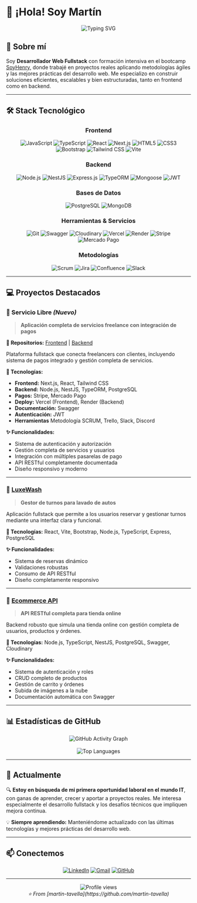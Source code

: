 # 👋 ¡Hola! Soy Martín

<div align="center">
  <img src="https://readme-typing-svg.demolab.com?font=Fira+Code&weight=600&size=28&duration=4000&pause=1000&color=2E8B57&center=true&vCenter=true&multiline=true&width=600&height=100&lines=Desarrollador+Web+Fullstack;Construyendo+soluciones+escalables" alt="Typing SVG" />
</div>

## 🚀 Sobre mí

Soy **Desarrollador Web Fullstack** con formación intensiva en el bootcamp [SoyHenry](https://www.soyhenry.com/), donde trabajé en proyectos reales aplicando metodologías ágiles y las mejores prácticas del desarrollo web. Me especializo en construir soluciones eficientes, escalables y bien estructuradas, tanto en frontend como en backend.

---

## 🛠️ Stack Tecnológico

<div align="center">

### Frontend
![JavaScript](https://img.shields.io/badge/JavaScript-F7DF1E?style=for-the-badge&logo=javascript&logoColor=black)
![TypeScript](https://img.shields.io/badge/TypeScript-007ACC?style=for-the-badge&logo=typescript&logoColor=white)
![React](https://img.shields.io/badge/React-20232A?style=for-the-badge&logo=react&logoColor=61DAFB)
![Next.js](https://img.shields.io/badge/Next.js-000000?style=for-the-badge&logo=next.js&logoColor=white)
![HTML5](https://img.shields.io/badge/HTML5-E34F26?style=for-the-badge&logo=html5&logoColor=white)
![CSS3](https://img.shields.io/badge/CSS3-1572B6?style=for-the-badge&logo=css3&logoColor=white)
![Bootstrap](https://img.shields.io/badge/Bootstrap-563D7C?style=for-the-badge&logo=bootstrap&logoColor=white)
![Tailwind CSS](https://img.shields.io/badge/Tailwind_CSS-38B2AC?style=for-the-badge&logo=tailwind-css&logoColor=white)
![Vite](https://img.shields.io/badge/Vite-646CFF?style=for-the-badge&logo=vite&logoColor=white)

### Backend
![Node.js](https://img.shields.io/badge/Node.js-43853D?style=for-the-badge&logo=node.js&logoColor=white)
![NestJS](https://img.shields.io/badge/NestJS-E0234E?style=for-the-badge&logo=nestjs&logoColor=white)
![Express.js](https://img.shields.io/badge/Express.js-404D59?style=for-the-badge&logo=express&logoColor=white)
![TypeORM](https://img.shields.io/badge/TypeORM-FE0803?style=for-the-badge&logo=typeorm&logoColor=white)
![Mongoose](https://img.shields.io/badge/Mongoose-880000?style=for-the-badge&logo=mongoose&logoColor=white)
![JWT](https://img.shields.io/badge/JWT-000000?style=for-the-badge&logo=jsonwebtokens&logoColor=white)

### Bases de Datos
![PostgreSQL](https://img.shields.io/badge/PostgreSQL-316192?style=for-the-badge&logo=postgresql&logoColor=white)
![MongoDB](https://img.shields.io/badge/MongoDB-4EA94B?style=for-the-badge&logo=mongodb&logoColor=white)

### Herramientas & Servicios
![Git](https://img.shields.io/badge/Git-F05032?style=for-the-badge&logo=git&logoColor=white)
![Swagger](https://img.shields.io/badge/Swagger-85EA2D?style=for-the-badge&logo=swagger&logoColor=black)
![Cloudinary](https://img.shields.io/badge/Cloudinary-3448C5?style=for-the-badge&logo=cloudinary&logoColor=white)
![Vercel](https://img.shields.io/badge/Vercel-000000?style=for-the-badge&logo=vercel&logoColor=white)
![Render](https://img.shields.io/badge/Render-46E3B7?style=for-the-badge&logo=render&logoColor=white)
![Stripe](https://img.shields.io/badge/Stripe-626CD9?style=for-the-badge&logo=stripe&logoColor=white)
![Mercado Pago](https://img.shields.io/badge/Mercado_Pago-009EE3?style=for-the-badge&logo=mercadopago&logoColor=white)

### Metodologías
![Scrum](https://img.shields.io/badge/Scrum-6DB33F?style=for-the-badge&logo=scrumalliance&logoColor=white)
![Jira](https://img.shields.io/badge/Jira-0052CC?style=for-the-badge&logo=jira&logoColor=white)
![Confluence](https://img.shields.io/badge/Confluence-172B4D?style=for-the-badge&logo=confluence&logoColor=white)
![Slack](https://img.shields.io/badge/Slack-4A154B?style=for-the-badge&logo=slack&logoColor=white)

</div>

---

## 💻 Proyectos Destacados

### 🎯 Servicio Libre *(Nuevo)*
> **Aplicación completa de servicios freelance con integración de pagos**

**🔗 Repositorios:** [Frontend](https://github.com/Servicios-Libre/frontend) | [Backend](https://github.com/Servicios-Libre/backend)

Plataforma fullstack que conecta freelancers con clientes, incluyendo sistema de pagos integrado y gestión completa de servicios.

**🔧 Tecnologías:** 
- **Frontend:** Next.js, React, Tailwind CSS
- **Backend:** Node.js, NestJS, TypeORM, PostgreSQL
- **Pagos:** Stripe, Mercado Pago
- **Deploy:** Vercel (Frontend), Render (Backend)
- **Documentación:** Swagger
- **Autenticación:** JWT
- **Herramientas** Metodología SCRUM, Trello, Slack, Discord

**✨ Funcionalidades:**
- Sistema de autenticación y autorización
- Gestión completa de servicios y usuarios
- Integración con múltiples pasarelas de pago
- API RESTful completamente documentada
- Diseño responsivo y moderno

---

### 🧼 [LuxeWash](https://github.com/pi-rym/PM3-martin-tavella)
> **Gestor de turnos para lavado de autos**

Aplicación fullstack que permite a los usuarios reservar y gestionar turnos mediante una interfaz clara y funcional.

**🔧 Tecnologías:** React, Vite, Bootstrap, Node.js, TypeScript, Express, PostgreSQL

**✨ Funcionalidades:**
- Sistema de reservas dinámico
- Validaciones robustas
- Consumo de API RESTful
- Diseño completamente responsivo

---

### 🛒 [Ecommerce API](https://github.com/pi-rym/PM4BE-martin-tavella)
> **API RESTful completa para tienda online**

Backend robusto que simula una tienda online con gestión completa de usuarios, productos y órdenes.

**🔧 Tecnologías:** Node.js, TypeScript, NestJS, PostgreSQL, Swagger, Cloudinary

**✨ Funcionalidades:**
- Sistema de autenticación y roles
- CRUD completo de productos
- Gestión de carrito y órdenes
- Subida de imágenes a la nube
- Documentación automática con Swagger

---

## 📊 Estadísticas de GitHub

<div align="center">
  <img src="https://github-readme-activity-graph.vercel.app/graph?username=martin-tavella&bg_color=0d1117&color=58a6ff&line=58a6ff&point=f0f6fc&area=true&hide_border=true" alt="GitHub Activity Graph" />
  <br><br>
  <img src="https://github-readme-stats.vercel.app/api/top-langs/?username=martin-tavella&layout=compact&theme=github_dark&hide_border=true&bg_color=0d1117&title_color=58a6ff&text_color=c9d1d9" alt="Top Languages" />
</div>

---

## 🎯 Actualmente

🔍 **Estoy en búsqueda de mi primera oportunidad laboral en el mundo IT**, con ganas de aprender, crecer y aportar a proyectos reales. Me interesa especialmente el desarrollo fullstack y los desafíos técnicos que impliquen mejora continua.

💡 **Siempre aprendiendo:** Manteniéndome actualizado con las últimas tecnologías y mejores prácticas del desarrollo web.

---

## 📫 Conectemos

<div align="center">

[![LinkedIn](https://img.shields.io/badge/LinkedIn-0077B5?style=for-the-badge&logo=linkedin&logoColor=white)](https://www.linkedin.com/in/mart%C3%ADn-tavella-01a314224/)
[![Gmail](https://img.shields.io/badge/Gmail-D14836?style=for-the-badge&logo=gmail&logoColor=white)](mailto:martutavella@gmail.com)
[![GitHub](https://img.shields.io/badge/GitHub-100000?style=for-the-badge&logo=github&logoColor=white)](https://github.com/tu-usuario)

</div>

---

<div align="center">
  <img src="https://komarev.com/ghpvc/?username=martin-tavella&color=brightgreen&style=flat-square" alt="Profile views" />
</div>

<div align="center">
  <i>⭐️ From [martin-tavella](https://github.com/martin-tavella)</i>
</div>
